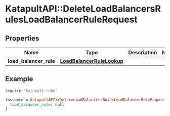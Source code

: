 # KatapultAPI::DeleteLoadBalancersRulesLoadBalancerRuleRequest

## Properties

| Name | Type | Description | Notes |
| ---- | ---- | ----------- | ----- |
| **load_balancer_rule** | [**LoadBalancerRuleLookup**](LoadBalancerRuleLookup.md) |  |  |

## Example

```ruby
require 'katapult-ruby'

instance = KatapultAPI::DeleteLoadBalancersRulesLoadBalancerRuleRequest.new(
  load_balancer_rule: null
)
```

